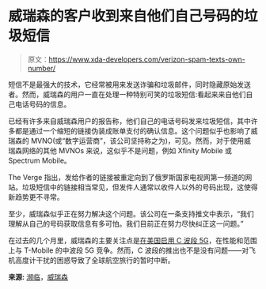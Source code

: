 # 威瑞森的客户收到来自他们自己号码的垃圾短信

> 原文：<https://www.xda-developers.com/verizon-spam-texts-own-number/>

短信不是最强大的技术，它经常被用来发送诈骗和垃圾邮件，同时隐藏原始发送者。然而，威瑞森的用户一直在处理一种特别可笑的垃圾短信:看起来来自他们自己电话号码的信息。

已经有许多来自威瑞森用户的报告称，他们自己的电话号码发来垃圾短信，其中许多都是通过一个缩短的链接伪装成账单支付的确认信息。这个问题似乎也影响了威瑞森的 MVNO(或“数字运营商”，该公司坚持称之为)，可见。然而，对于使用威瑞森网络的其他 MVNOs 来说，这似乎不是问题，例如 Xfinity Mobile 或 Spectrum Mobile。

The Verge 指出，发给作者的链接被重定向到了俄罗斯国家电视网第一频道的网站。垃圾短信中的链接相当常见，但发件人通常以收件人以外的号码出现，这使得新趋势更不寻常。

至少，威瑞森似乎正在努力解决这个问题。该公司在一条支持推文中表示，“我们理解从自己的号码获取信息有多可怕。我们目前正在努力尽快纠正这一问题。”

在过去的几个月里，威瑞森的主要关注点是[在美国启用 C 波段 5G](https://www.xda-developers.com/att-verizon-c-band-rollout/)，在性能和范围上与 T-Mobile 的中波段 5G 竞争。然而，C 波段的推出也不是没有问题——对飞机高度计干扰的困惑导致了全球航空旅行的暂时中断。

**来源:** [濒临](https://www.theverge.com/2022/3/28/22999719/spam-texts-own-phone-number-verizon-att-tmobile)，[威瑞森](https://twitter.com/VerizonSupport/status/1508784474183581705)